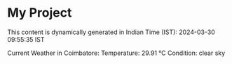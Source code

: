 # My Project

This content is dynamically generated in Indian Time (IST): 2024-03-30 09:55:35 IST


Current Weather in Coimbatore:
Temperature: 29.91 °C
Condition: clear sky
